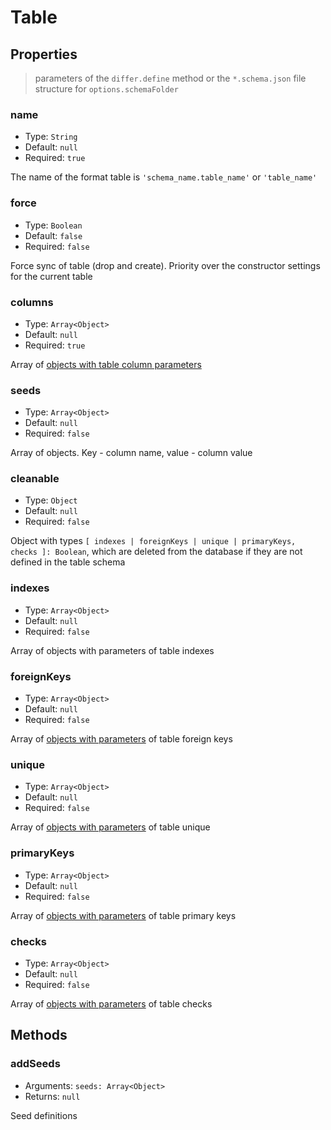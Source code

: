 # Table

## Properties

> parameters of the `differ.define` method or the `*.schema.json` file structure for `options.schemaFolder`

### name

* Type: `String`
* Default: `null`
* Required: `true`

The name of the format table is `'schema_name.table_name'` or `'table_name'`

### force

* Type: `Boolean`
* Default: `false`
* Required: `false`

Force sync of table (drop and create). Priority over the constructor settings for the current table

### columns

* Type: `Array<Object>`
* Default: `null`
* Required: `true`

Array of [objects with table column parameters](columns.md)

### seeds

* Type: `Array<Object>`
* Default: `null`
* Required: `false`

Array of objects. Key - column name, value - column value

### cleanable

* Type: `Object`
* Default: `null`
* Required: `false`

Object with types `[ indexes | foreignKeys | unique | primaryKeys, checks ]: Boolean`, which are deleted from the database if they are not defined in the table schema

### indexes

* Type: `Array<Object>`
* Default: `null`
* Required: `false`

Array of objects with parameters of table indexes

### foreignKeys

* Type: `Array<Object>`
* Default: `null`
* Required: `false`

Array of [objects with parameters](foreign-key.md) of table foreign keys

### unique

* Type: `Array<Object>`
* Default: `null`
* Required: `false`

Array of [objects with parameters](unique.md) of table unique

### primaryKeys

* Type: `Array<Object>`
* Default: `null`
* Required: `false`

Array of [objects with parameters](primaryKey.md) of table primary keys

### checks

* Type: `Array<Object>`
* Default: `null`
* Required: `false`

Array of [objects with parameters](check.md) of table checks

## Methods

### addSeeds

* Arguments: `seeds: Array<Object>`
* Returns: `null`

Seed definitions
